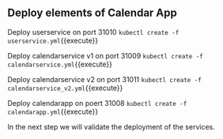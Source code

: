 ## Deploy elements of Calendar App

Deploy userservice on port 31010
`kubectl create -f userservice.yml`{{execute}}

Deploy calendarservice v1 on port 31009
`kubectl create -f calendarservice.yml`{{execute}}

Deploy calendarservice v2 on port 31011
`kubectl create -f calendarservice_v2.yml`{{execute}}

Deploy calendarapp on poert 31008
`kubectl create -f calendarapp.yml`{{execute}}

In the next step we will validate the deployment of the services. 

